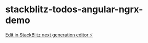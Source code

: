 # stackblitz-todos-angular-ngrx-demo

[Edit in StackBlitz next generation editor ⚡️](https://stackblitz.com/~/github.com/joebalan-git/stackblitz-todos-angular-ngrx-demo)